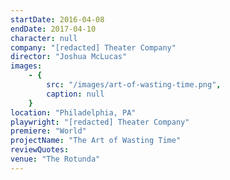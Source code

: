 ```yaml
---
startDate: 2016-04-08
endDate: 2017-04-10
character: null
company: "[redacted] Theater Company"
director: "Joshua McLucas"
images: 
    - {
        src: "/images/art-of-wasting-time.png",
        caption: null
    }
location: "Philadelphia, PA"
playwright: "[redacted] Theater Company"
premiere: "World"
projectName: "The Art of Wasting Time"
reviewQuotes:
venue: "The Rotunda"
---
```

